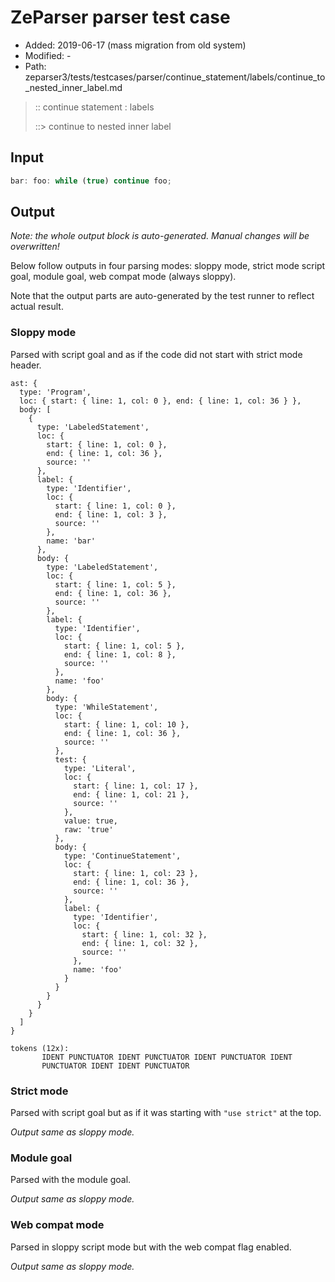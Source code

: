 # ZeParser parser test case

- Added: 2019-06-17 (mass migration from old system)
- Modified: -
- Path: zeparser3/tests/testcases/parser/continue_statement/labels/continue_to_nested_inner_label.md

> :: continue statement : labels
>
> ::> continue to nested inner label

## Input

`````js
bar: foo: while (true) continue foo;
`````

## Output

_Note: the whole output block is auto-generated. Manual changes will be overwritten!_

Below follow outputs in four parsing modes: sloppy mode, strict mode script goal, module goal, web compat mode (always sloppy).

Note that the output parts are auto-generated by the test runner to reflect actual result.

### Sloppy mode

Parsed with script goal and as if the code did not start with strict mode header.

`````
ast: {
  type: 'Program',
  loc: { start: { line: 1, col: 0 }, end: { line: 1, col: 36 } },
  body: [
    {
      type: 'LabeledStatement',
      loc: {
        start: { line: 1, col: 0 },
        end: { line: 1, col: 36 },
        source: ''
      },
      label: {
        type: 'Identifier',
        loc: {
          start: { line: 1, col: 0 },
          end: { line: 1, col: 3 },
          source: ''
        },
        name: 'bar'
      },
      body: {
        type: 'LabeledStatement',
        loc: {
          start: { line: 1, col: 5 },
          end: { line: 1, col: 36 },
          source: ''
        },
        label: {
          type: 'Identifier',
          loc: {
            start: { line: 1, col: 5 },
            end: { line: 1, col: 8 },
            source: ''
          },
          name: 'foo'
        },
        body: {
          type: 'WhileStatement',
          loc: {
            start: { line: 1, col: 10 },
            end: { line: 1, col: 36 },
            source: ''
          },
          test: {
            type: 'Literal',
            loc: {
              start: { line: 1, col: 17 },
              end: { line: 1, col: 21 },
              source: ''
            },
            value: true,
            raw: 'true'
          },
          body: {
            type: 'ContinueStatement',
            loc: {
              start: { line: 1, col: 23 },
              end: { line: 1, col: 36 },
              source: ''
            },
            label: {
              type: 'Identifier',
              loc: {
                start: { line: 1, col: 32 },
                end: { line: 1, col: 32 },
                source: ''
              },
              name: 'foo'
            }
          }
        }
      }
    }
  ]
}

tokens (12x):
       IDENT PUNCTUATOR IDENT PUNCTUATOR IDENT PUNCTUATOR IDENT
       PUNCTUATOR IDENT IDENT PUNCTUATOR
`````

### Strict mode

Parsed with script goal but as if it was starting with `"use strict"` at the top.

_Output same as sloppy mode._

### Module goal

Parsed with the module goal.

_Output same as sloppy mode._

### Web compat mode

Parsed in sloppy script mode but with the web compat flag enabled.

_Output same as sloppy mode._

